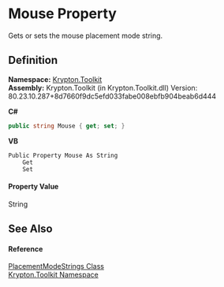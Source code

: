 # Mouse Property


Gets or sets the mouse placement mode string.



## Definition
**Namespace:** <a href="79d2eac2-21f4-54ff-7552-b20c33c30600.md">Krypton.Toolkit</a>  
**Assembly:** Krypton.Toolkit (in Krypton.Toolkit.dll) Version: 80.23.10.287+8d7660f9dc5efd033fabe008ebfb904beab6d444

**C#**
``` C#
public string Mouse { get; set; }
```
**VB**
``` VB
Public Property Mouse As String
	Get
	Set
```



#### Property Value
String

## See Also


#### Reference
<a href="91171f3f-c342-df54-9590-08d5d1d3083a.md">PlacementModeStrings Class</a>  
<a href="79d2eac2-21f4-54ff-7552-b20c33c30600.md">Krypton.Toolkit Namespace</a>  
